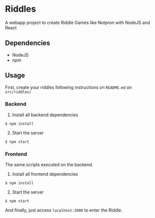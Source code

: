 # Riddles
A webapp project to create Riddle Games like Notpron with NodeJS and React

## Dependencies

- NodeJS
- npm

## Usage

First, create your riddles following instructions on `README.md` on `src/riddles/`

### Backend

1. Install all backend dependencies

```
$ npm install
```

2. Start the server

```
$ npm start
```

### Frontend

The same scripts executed on the backend.

1. Install all frontend dependencies

```
$ npm install
```

2. Start the server

```
$ npm start
```

And finally, just access `localhost:3000` to enter the Riddle.


